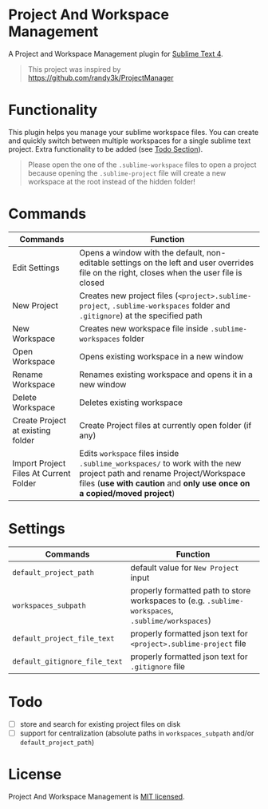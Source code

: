 # Project And Workspace Management
A Project and Workspace Management plugin for [Sublime Text 4](https://www.sublimetext.com).
> This project was inspired by https://github.com/randy3k/ProjectManager

# Functionality
This plugin helps you manage your sublime workspace files. You can create and quickly switch between multiple workspaces for a single sublime text project. Extra functionality to be added (see [Todo Section](https://github.com/tshrpl/ProjectManagement#Todo)).
> Please open the one of the `.sublime-workspace` files to open a project because opening the `.sublime-project` file will create a new workspace at the root instead of the hidden folder!

# Commands
| Commands       | Function |
|----------------|----------|
| Edit Settings  | Opens a window with the default, non-editable settings on the left and user overrides file on the right, closes when the user file is closed |
| New Project    | Creates new project files (`<project>.sublime-project`, `.sublime-workspaces` folder and `.gitignore`) at the specified path |
| New Workspace  | Creates new workspace file inside `.sublime-workspaces` folder |
| Open Workspace | Opens existing workspace in a new window |
| Rename Workspace | Renames existing workspace and opens it in a new window |
| Delete Workspace | Deletes existing workspace |
| Create Project at existing folder | Create Project files at currently open folder (if any) |
| Import Project Files At Current Folder | Edits `workspace` files inside `.sublime_workspaces/` to work with the new project path and rename Project/Workspace files (__use with caution__ and __only use once on a copied/moved project__)

# Settings
| Commands                       | Function |
|--------------------------------|----------|
| `default_project_path`         | default value for `New Project` input |
| `workspaces_subpath`           | properly formatted path to store workspaces to (e.g. `.sublime-workspaces`, `.sublime/workspaces`) |
| `default_project_file_text`    | properly formatted json text for `<project>.sublime-project` file |
| `default_gitignore_file_text`  | properly formatted json text for `.gitignore` file |

# Todo
- [ ] store and search for existing project files on disk
- [ ] support for centralization (absolute paths in `workspaces_subpath` and/or `default_project_path`)

# License
Project And Workspace Management is [MIT licensed](https://github.com/tshrpl/ProjectManagement/blob/master/LICENSE.txt).
